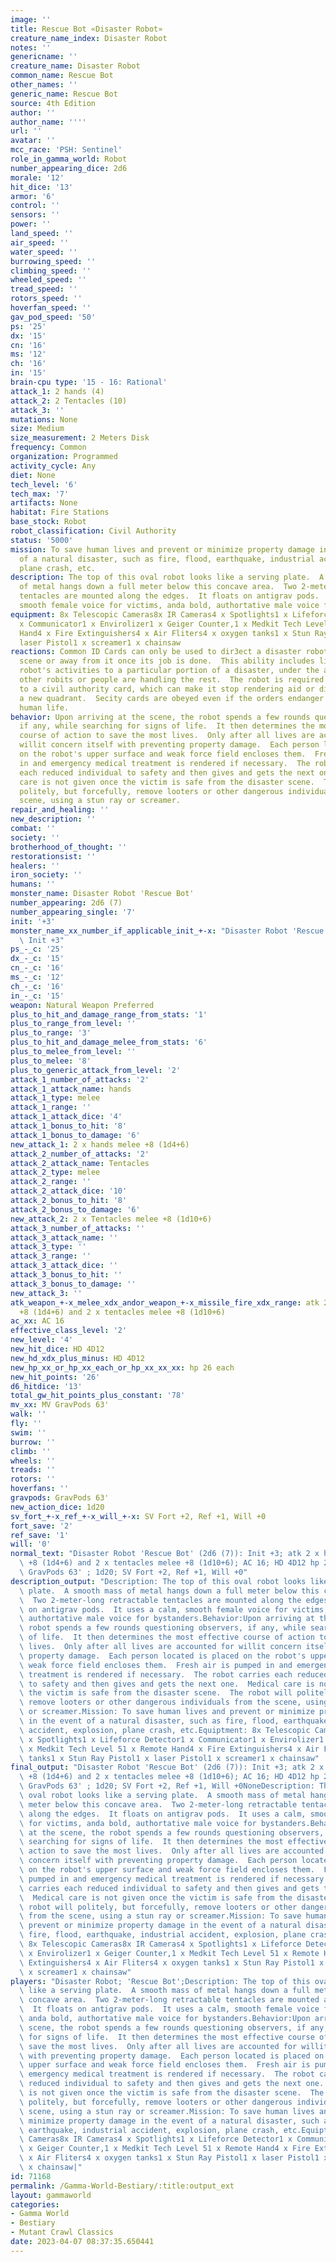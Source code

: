 ```yaml
---
image: ''
title: Rescue Bot «Disaster Robot»
creature_name_index: Disaster Robot
notes: ''
genericname: ''
creature_name: Disaster Robot
common_name: Rescue Bot
other_names: ''
generic_name: Rescue Bot
source: 4th Edition
author: ''
author_name: ''''
url: ''
avatar: ''
mcc_race: 'PSH: Sentinel'
role_in_gamma_world: Robot
number_appearing_dice: 2d6
morale: '12'
hit_dice: '13'
armor: '6'
control: ''
sensors: ''
power: ''
land_speed: ''
air_speed: ''
water_speed: ''
burrowing_speed: ''
climbing_speed: ''
wheeled_speed: ''
tread_speed: ''
rotors_speed: ''
hoverfan_speed: ''
gav_pod_speed: '50'
ps: '25'
dx: '15'
cn: '16'
ms: '12'
ch: '16'
in: '15'
brain-cpu type: '15 - 16: Rational'
attack_1: 2 hands (4)
attack_2: 2 Tentacles (10)
attack_3: ''
mutations: None
size: Medium
size_measurement: 2 Meters Disk
frequency: Common
organization: Programmed
activity_cycle: Any
diet: None
tech_level: '6'
tech_max: '7'
artifacts: None
habitat: Fire Stations
base_stock: Robot
robot_classification: Civil Authority
status: '5000'
mission: To save human lives and prevent or minimize property damage in the event
  of a natural disaster, such as fire, flood, earthquake, industrial accident, explosion,
  plane crash, etc.
description: The top of this oval robot looks like a serving plate.  A smooth mass
  of metal hangs down a full meter below this concave area.  Two 2-meter-long retractable
  tentacles are mounted along the edges.  It floats on antigrav pods.  It uses a calm,
  smooth female voice for victims, anda bold, authortative male voice for bystanders.
equipment: 8x Telescopic Cameras8x IR Cameras4 x Spotlights1 x Lifeforce Detector1
  x Communicator1 x Envirolizer1 x Geiger Counter,1 x Medkit Tech Level 51 x Remote
  Hand4 x Fire Extinguishers4 x Air Fliters4 x oxygen tanks1 x Stun Ray Pistol1 x
  laser Pistol1 x screamer1 x chainsaw
reactions: Common ID Cards can only be used to dir3ect a disaster robot to the disaster
  scene or away from it once its job is done.  This ability includes limiting the
  robot's activities to a particular portion of a disaster, under the assumption that
  other robits or people are handling the rest.  The robot is required to respond
  to a civil authority card, which can make it stop rendering aid or direct it to
  a new quadrant.  Secity cards are obeyed even if the orders endanger property and
  human life.
behavior: Upon arriving at the scene, the robot spends a few rounds questioning observers,
  if any, while searching for signs of life.  It then determines the most effective
  course of action to save the most lives.  Only after all lives are accounted for
  willit concern itself with preventing property damage.  Each person located is placed
  on the robot's upper surface and weak force field encloses them.  Fresh air is pumped
  in and emergency medical treatment is rendered if necessary.  The robot carries
  each reduced individual to safety and then gives and gets the next one.  Medical
  care is not given once the victim is safe from the disaster scene.  The robot will
  politely, but forcefully, remove looters or other dangerous individuals from the
  scene, using a stun ray or screamer.
repair_and_healing: ''
new_description: ''
combat: ''
society: ''
brotherhood_of_thought: ''
restorationsist: ''
healers: ''
iron_society: ''
humans: ''
monster_name: Disaster Robot 'Rescue Bot'
number_appearing: 2d6 (7)
number_appearing_single: '7'
init: '+3'
monster_name_xx_number_if_applicable_init_+-x: "Disaster Robot 'Rescue Bot' (2d6 (7)):\
  \ Init +3"
ps_-_c: '25'
dx_-_c: '15'
cn_-_c: '16'
ms_-_c: '12'
ch_-_c: '16'
in_-_c: '15'
weapon: Natural Weapon Preferred
plus_to_hit_and_damage_range_from_stats: '1'
plus_to_range_from_level: ''
plus_to_range: '3'
plus_to_hit_and_damage_melee_from_stats: '6'
plus_to_melee_from_level: ''
plus_to_melee: '8'
plus_to_generic_attack_from_level: '2'
attack_1_number_of_attacks: '2'
attack_1_attack_name: hands
attack_1_type: melee
attack_1_range: ''
attack_1_attack_dice: '4'
attack_1_bonus_to_hit: '8'
attack_1_bonus_to_damage: '6'
new_attack_1: 2 x hands melee +8 (1d4+6)
attack_2_number_of_attacks: '2'
attack_2_attack_name: Tentacles
attack_2_type: melee
attack_2_range: ''
attack_2_attack_dice: '10'
attack_2_bonus_to_hit: '8'
attack_2_bonus_to_damage: '6'
new_attack_2: 2 x Tentacles melee +8 (1d10+6)
attack_3_number_of_attacks: ''
attack_3_attack_name: ''
attack_3_type: ''
attack_3_range: ''
attack_3_attack_dice: ''
attack_3_bonus_to_hit: ''
attack_3_bonus_to_damage: ''
new_attack_3: ''
atk_weapon_+-x_melee_xdx_andor_weapon_+-x_missile_fire_xdx_range: atk 2 x hands melee
  +8 (1d4+6) and 2 x tentacles melee +8 (1d10+6)
ac_xx: AC 16
effective_class_level: '2'
new_level: '4'
new_hit_dice: HD 4D12
new_hd_xdx_plus_minus: HD 4D12
new_hp_xx_or_hp_xx_each_or_hp_xx_xx_xx: hp 26 each
new_hit_points: '26'
d6_hitdice: '13'
total_gw_hit_points_plus_constant: '78'
mv_xx: MV GravPods 63'
walk: ''
fly: ''
swim: ''
burrow: ''
climb: ''
wheels: ''
treads: ''
rotors: ''
hoverfans: ''
gravpods: GravPods 63'
new_action_dice: 1d20
sv_fort_+-x_ref_+-x_will_+-x: SV Fort +2, Ref +1, Will +0
fort_save: '2'
ref_save: '1'
will: '0'
normal_text: "Disaster Robot 'Rescue Bot' (2d6 (7)): Init +3; atk 2 x hands melee\
  \ +8 (1d4+6) and 2 x tentacles melee +8 (1d10+6); AC 16; HD 4D12 hp 26 each; MV\
  \ GravPods 63' ; 1d20; SV Fort +2, Ref +1, Will +0"
description_output: "Description: The top of this oval robot looks like a serving\
  \ plate.  A smooth mass of metal hangs down a full meter below this concave area.\
  \  Two 2-meter-long retractable tentacles are mounted along the edges.  It floats\
  \ on antigrav pods.  It uses a calm, smooth female voice for victims, anda bold,\
  \ authortative male voice for bystanders.Behavior:Upon arriving at the scene, the\
  \ robot spends a few rounds questioning observers, if any, while searching for signs\
  \ of life.  It then determines the most effective course of action to save the most\
  \ lives.  Only after all lives are accounted for willit concern itself with preventing\
  \ property damage.  Each person located is placed on the robot's upper surface and\
  \ weak force field encloses them.  Fresh air is pumped in and emergency medical\
  \ treatment is rendered if necessary.  The robot carries each reduced individual\
  \ to safety and then gives and gets the next one.  Medical care is not given once\
  \ the victim is safe from the disaster scene.  The robot will politely, but forcefully,\
  \ remove looters or other dangerous individuals from the scene, using a stun ray\
  \ or screamer.Mission: To save human lives and prevent or minimize property damage\
  \ in the event of a natural disaster, such as fire, flood, earthquake, industrial\
  \ accident, explosion, plane crash, etc.Equiptment: 8x Telescopic Cameras8x IR Cameras4\
  \ x Spotlights1 x Lifeforce Detector1 x Communicator1 x Envirolizer1 x Geiger Counter,1\
  \ x Medkit Tech Level 51 x Remote Hand4 x Fire Extinguishers4 x Air Fliters4 x oxygen\
  \ tanks1 x Stun Ray Pistol1 x laser Pistol1 x screamer1 x chainsaw"
final_output: "Disaster Robot 'Rescue Bot' (2d6 (7)): Init +3; atk 2 x hands melee\
  \ +8 (1d4+6) and 2 x tentacles melee +8 (1d10+6); AC 16; HD 4D12 hp 26 each; MV\
  \ GravPods 63' ; 1d20; SV Fort +2, Ref +1, Will +0NoneDescription: The top of this\
  \ oval robot looks like a serving plate.  A smooth mass of metal hangs down a full\
  \ meter below this concave area.  Two 2-meter-long retractable tentacles are mounted\
  \ along the edges.  It floats on antigrav pods.  It uses a calm, smooth female voice\
  \ for victims, anda bold, authortative male voice for bystanders.Behavior:Upon arriving\
  \ at the scene, the robot spends a few rounds questioning observers, if any, while\
  \ searching for signs of life.  It then determines the most effective course of\
  \ action to save the most lives.  Only after all lives are accounted for willit\
  \ concern itself with preventing property damage.  Each person located is placed\
  \ on the robot's upper surface and weak force field encloses them.  Fresh air is\
  \ pumped in and emergency medical treatment is rendered if necessary.  The robot\
  \ carries each reduced individual to safety and then gives and gets the next one.\
  \  Medical care is not given once the victim is safe from the disaster scene.  The\
  \ robot will politely, but forcefully, remove looters or other dangerous individuals\
  \ from the scene, using a stun ray or screamer.Mission: To save human lives and\
  \ prevent or minimize property damage in the event of a natural disaster, such as\
  \ fire, flood, earthquake, industrial accident, explosion, plane crash, etc.Equiptment:\
  \ 8x Telescopic Cameras8x IR Cameras4 x Spotlights1 x Lifeforce Detector1 x Communicator1\
  \ x Envirolizer1 x Geiger Counter,1 x Medkit Tech Level 51 x Remote Hand4 x Fire\
  \ Extinguishers4 x Air Fliters4 x oxygen tanks1 x Stun Ray Pistol1 x laser Pistol1\
  \ x screamer1 x chainsaw"
players: "Disaster Robot; 'Rescue Bot';Description: The top of this oval robot looks\
  \ like a serving plate.  A smooth mass of metal hangs down a full meter below this\
  \ concave area.  Two 2-meter-long retractable tentacles are mounted along the edges.\
  \  It floats on antigrav pods.  It uses a calm, smooth female voice for victims,\
  \ anda bold, authortative male voice for bystanders.Behavior:Upon arriving at the\
  \ scene, the robot spends a few rounds questioning observers, if any, while searching\
  \ for signs of life.  It then determines the most effective course of action to\
  \ save the most lives.  Only after all lives are accounted for willit concern itself\
  \ with preventing property damage.  Each person located is placed on the robot's\
  \ upper surface and weak force field encloses them.  Fresh air is pumped in and\
  \ emergency medical treatment is rendered if necessary.  The robot carries each\
  \ reduced individual to safety and then gives and gets the next one.  Medical care\
  \ is not given once the victim is safe from the disaster scene.  The robot will\
  \ politely, but forcefully, remove looters or other dangerous individuals from the\
  \ scene, using a stun ray or screamer.Mission: To save human lives and prevent or\
  \ minimize property damage in the event of a natural disaster, such as fire, flood,\
  \ earthquake, industrial accident, explosion, plane crash, etc.Equiptment: 8x Telescopic\
  \ Cameras8x IR Cameras4 x Spotlights1 x Lifeforce Detector1 x Communicator1 x Envirolizer1\
  \ x Geiger Counter,1 x Medkit Tech Level 51 x Remote Hand4 x Fire Extinguishers4\
  \ x Air Fliters4 x oxygen tanks1 x Stun Ray Pistol1 x laser Pistol1 x screamer1\
  \ x chainsaw|"
id: 71168
permalink: /Gamma-World-Bestiary/:title:output_ext
layout: gammaworld
categories:
- Gamma World
- Bestiary
- Mutant Crawl Classics
date: 2023-04-07 08:37:35.650441
---
```

